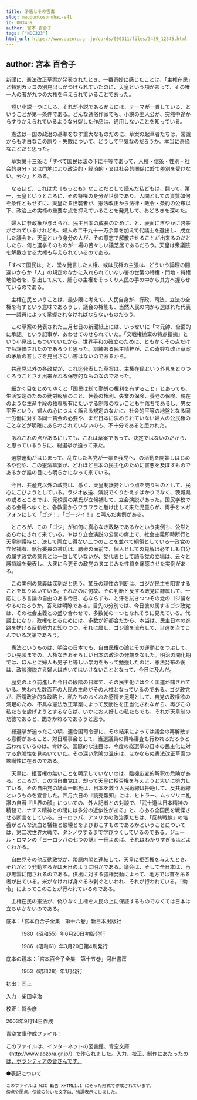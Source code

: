 ```yaml
---
title: 矛盾とその害毒
slug: maoduntosonohai-e41
id: 003439
author: 宮本 百合子
tags: ["NDC323"]
html_url: https://www.aozora.gr.jp/cards/000311/files/3439_12345.html
---
```


## author: 宮本 百合子

新聞に、憲法改正草案が発表されたとき、一番奇妙に感じたことは、「主権在民」と特別カッコの別見出しがつけられていたのに、天皇という項があって、その唯一人の者が九つの大権を与えられていることであった。

　短い小説一つにしろ、それが小説であるからには、テーマが一貫している、ということが第一条件である。どんな通俗作家でも、小説の主人公が、突然中途からすりかえられているような分裂した作品は、通用しないことを知っている。

　憲法は一国の政治の基準をなす重大なものだのに、草案の起草者たちは、常識からも明白なこの誤り・失敗について、どうして平気なのだろうか。本当に奇怪なことだと思った。

　草案第十三条に「すべて国民は法の下に平等であって、人種・信条・性別・社会的身分・又は門地により政治的・経済的・又は社会的関係に於て差別を受けない。云々」とある。

　なるほど、これは尤《もっとも》なことだとして読んだ私どもは、翻って、第一、天皇というところに、その特権の身分が世襲であり、人間としての資質如何を条件ともせずに、天皇たる世襲者が、憲法改正から法律・政令・条約の公布以下、政治上の実権の重要な点を押えていることを発見して、おどろきを深めた。

　婦人に参政権が与えられ、民主日本の成長のために、と、表面にぎやかに啓蒙がされているけれども、婦人の二千九十一万余票を加えて代議士を選出し、成立した議会を、天皇という身分の人が、その意志で解散させることが出来るのだとしたら、何と選挙そのものが一場の苦々しい猿芝居であるだろう。天皇は衆議院を解散させる大権も与えられているのである。

「すべて国民は」と、堂々発言した人権、或は民権の主張は、どういう論理の間違いからか「人」の規定のなかに入れられていない筈の世襲の特権・門地・特権地位者を、引出して来て、肝心の主権をそっくり人民の手の中から其方へ握らせているのである。

　主権在民ということは、最少限に考えて、人民自身が、行政、司法、立法の全権を有すという意味であろうし、議会の権能も、当然人民の内から選ばれた代表――議員によって掌握されなければならないものだろう。

　この草案の発表された三月七日の新聞紙上には、いっせいに「マ元帥、全面的に承認」という記事が、あわせてのせられていた。「交戦権抛棄の特点指摘」という小見出しもついていたから、世界平和の確立のために、ともかくその点だけでも評価されたのであろうと思った。訓練ある民主精神が、この奇妙な改正草案の矛盾の甚しさを見出さない筈はないのであるから。

　共産党以外の各政党が、これ迄発表した草案は、主権在民という外見をとりつくろうことさえ出来かねる保守的なものなのであった。

　細かく目をとめてゆくと「国民は総て勤労の権利を有すること」とあっても、生活安定のための勤労報酬のこと、休養の権利、失業の保険、養老の保険、現在のような生産手段の独専所有にたいする制限のないことも手落ちであるし、男女平等という、婦人の心につよく訴える規定のなかに、社会的平等の地盤となる同一労働に対する同一賃金の必要や、まだ日本に決められていない婦人の公民権のことなどが明確にあらわされていないのも、不十分であると思われた。

　あれこれの点があるにしても、これは草案であって、決定ではないのだから、と思っているうちに、総選挙が迫って来た。

　選挙運動がはじまって、乱立した各党が一票を我党へ、の活動を開始しはじめるや否や、この憲法草案が、どれほど日本の民主化のために害悪を及ぼすものであるかが誰の目にも明らかになって来ている。

　今日、共産党以外の政党は、悉く、天皇制護持という点を売りものとして、民心にこびようとしている。ラジオ放送、演説でくりかえすばかりでなく、茨城県の或るところでは、元校長の某氏が立候補して、立会演説があった。国民学校である会場へゆくと、各教室からワラワラと馳け出して来た児童らが、両手をメガフォンにして「ゴジ！」「ゴージイ！」と叫んだ実例がある。

　ところが、この「ゴジ」が如何に真心なき政略であるかという実例も、公然とあらわにされて来ている。やはり立会演説の公開の席上で、社会主義即時断行と天皇制護持と、決して両立し得ない二つのことを並べて綱領としている一政党の立候補者、執行委員の某氏は、聴衆の面前で、個人としての見解は必ずしも自分の属す政党の意見とは一致していないが、党代表として語る党の立場は、云々と護持論を発表し、大衆に今更その政党のヌエじみた性質を痛感させた実例がある。

　この実例の意義は深刻だと思う。某氏の理性の判断は、ゴジが民主を阻害することを知りぬいている。それだのに何故、その判断と反する政党に隷属して、一応にしろ言論の自由のある今日、心ならずも、と汗を拭きつつその党のゴジ論をやるのだろうか。答えは明瞭である。目先の分別では、今日彼の属するゴジ政党は、その社会主義との盛り合わせで、多数党の一つとなれそうに見えている。代議士になり、政権をとるためには、多数が好都合だから、本当は、民主日本の進路を妨げる反動勢力と知りつつ、それに属し、ゴジ論を流布して、当選を当てこんでいる次第であろう。

　憲法というものは、明治の日本でも、自由民権の論とその運動とをつぶして、つい先頃までの、人権なきおそろしい日本の政治の発端をなした。明治の開化期では、ほんとに婦人も男子と等しい学力をもって勉強したのに、憲法発布の後は、政談演説さえ婦人はきいてはいけないこととなって、今日に及んだ。

　歴史のより前進した今日の段階の日本で、その民主化には全く国運が賭されている。失われた数百万の人民の生命がその人柱となっているのである。ゴジ政党が、所謂政治的な政略上、私たちのおくれた感情を足場として、自党の政権欲の満足のため、不具な憲法改正草案によって反動性を正当化されながら、再びこの私たちを虐げようとするならば、いかにお人好しの私たちでも、それが天皇制の功徳であると、跪きかねるであろうと思う。

　総選挙が迫ったこの頃、連合国司令部に、その結果によっては議会の再解散する意嚮があること、対日理事会として、当選議員の資格審査も行われるだろうと云われているのは、肯ける。国際的な注目は、今度の総選挙の日本の民主化に対する危険性を見ぬいていた。その深い危険の温床は、ほかならぬ憲法改正草案の欺瞞性に在るのである。

　天皇に、拒否権の無いことを明示していないのは、臨機応変的解釈の危険がある。ところが、この頃自由党は、却って天皇に拒否権を与えようと大いに努力している。その自由党の鳩山一郎氏は、日本を救う人民戦線は拒絶して、反共戦線というものを宣言した。四月六日の『読売報知』には、ヒトラー、ムッソリニ礼讚の自著『世界の顔』についての、外人記者との対談で、「武士道は日本精神の精髄で、ナチス精神との間には多分の近似性がある」と、心ある全国民を戦慄させる断言をしている。ヨーロッパ、アメリカの政治家たちは、「反共戦線」の培養がどんな流血と犠牲と破壊とをよびおこすものであるかということについては、第二次世界大戦で、タンノウするまで学びつくしているのである。ジュール・ロマンの『ヨーロッパの七つの謎』一冊よめば、それはわかりすぎるほどよくわかる。

　自由党その他反動政党が、幣原内閣と連結して、天皇に拒否権を与えたとき、それがどう発動するかは天日のように明かである。議会は、そして全日本は、再び黒雲に閉されるのである。供出に対する強権発動によって、地方では首を吊る者が出ている。米がなければ身ぐるみ剥ぐといわれ、それが行われている。「勅令」によってこのことが行われているのである。

　主権在民の憲法が、偽りなく主権を人民の上に保証するものでなくては日本は立ちゆかないのである。













底本：「宮本百合子全集　第十六巻」新日本出版社


　　　1980（昭和55）年6月20日初版発行

　　　1986（昭和61）年3月20日第4刷発行

底本の親本：「宮本百合子全集　第十五巻」河出書房

　　　1953（昭和28）年1月発行

初出：同上

入力：柴田卓治

校正：磐余彦

2003年9月14日作成

青空文庫作成ファイル：

このファイルは、インターネットの図書館、青空文庫（http://www.aozora.gr.jp/）で作られました。入力、校正、制作にあたったのは、ボランティアの皆さんです。











●表記について


	このファイルは W3C 勧告 XHTML1.1 にそった形式で作成されています。
	傍点や圏点、傍線の付いた文字は、強調表示にしました。